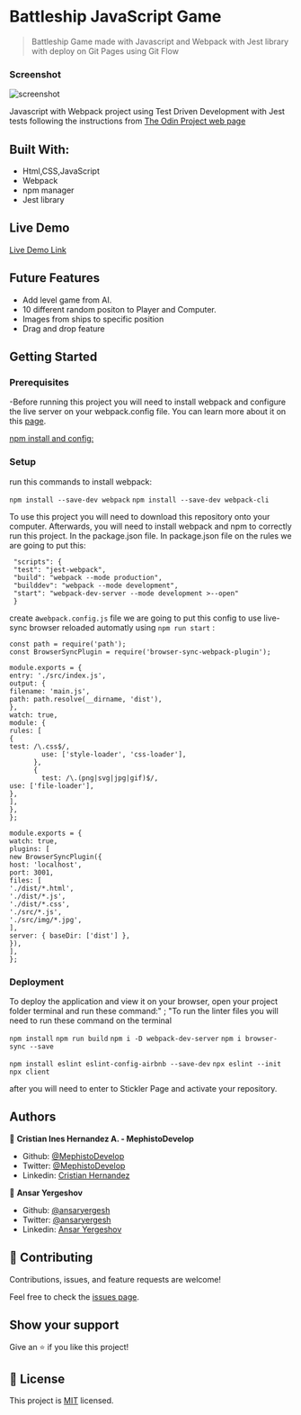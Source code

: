 # Battleship JavaScript Game

> Battleship Game made with Javascript and Webpack with Jest library with deploy on Git Pages using Git Flow

### Screenshot

![screenshot](./screenshotbattleship.gif)

Javascript with Webpack project using Test  Driven Development with Jest tests following the instructions from [The Odin Project web page](https://www.theodinproject.com/courses/javascript/lessons/working-with-apis)

## Built With:

- Html,CSS,JavaScript
- Webpack
- npm manager
- Jest library

## Live Demo

[Live Demo Link](https://mephistodevelop.github.io/battleship/)

## Future Features

- Add level game from AI.
- 10 different random positon to Player and Computer.
- Images from ships to specific position
- Drag and drop feature

## Getting Started

### Prerequisites

-Before running this project you will need to install webpack and configure the live server on your webpack.config file. You can learn more about it on this [page](https://webpack.js.org/guides/installation/).

[npm install and config: ](https://docs.npmjs.com/cli/install)

### Setup

run this commands to install webpack:

`npm install --save-dev webpack`
`npm install --save-dev webpack-cli`

To use this project you will need to download this repository onto your computer. Afterwards, you will need to install webpack and npm to correctly run this project. In the package.json file.
In package.json file on the rules we are going to put this:



```
 "scripts": {
 "test": "jest-webpack",
 "build": "webpack --mode production",
 "builddev": "webpack --mode development",
 "start": "webpack-dev-server --mode development >--open"
 }
```

create a`webpack.config.js` file we are going to put this config to use live-sync browser reloaded automatly using `npm run start` :

```
const path = require('path');
const BrowserSyncPlugin = require('browser-sync-webpack-plugin');

module.exports = {
entry: './src/index.js',
output: {
filename: 'main.js',
path: path.resolve(__dirname, 'dist'),
},
watch: true,
module: {
rules: [
{
test: /\.css$/,
        use: ['style-loader', 'css-loader'],
      },
      {
        test: /\.(png|svg|jpg|gif)$/,
use: ['file-loader'],
},
],
},
};

module.exports = {
watch: true,
plugins: [
new BrowserSyncPlugin({
host: 'localhost',
port: 3001,
files: [
'./dist/*.html',
'./dist/*.js',
'./dist/*.css',
'./src/*.js',
'./src/img/*.jpg',
],
server: { baseDir: ['dist'] },
}),
],
};
```

### Deployment

To deploy the application and view it on your browser, open your project folder terminal and run these command:" ; "To run the linter files you will need to run these command on the terminal

`npm install`
`npm run build`
`npm i -D webpack-dev-server`
`npm i browser-sync --save`

`npm install eslint eslint-config-airbnb --save-dev`
`npx eslint --init`
`npx client`

after you will need to enter to Stickler Page and activate your repository.


## Authors

👤 **Cristian Ines Hernandez A. - MephistoDevelop**

- Github: [@MephistoDevelop](https://github.com/MephistoDevelop)
- Twitter: [@MephistoDevelop](https://twitter.com/MephistoDevelop)
- Linkedin: [Cristian Hernandez](https://www.linkedin.com/in/cristian-hernandez1992/)

👤 **Ansar Yergeshov**

- Github: [@ansaryergesh](https://github.com/ansaryergesh)
- Twitter: [@ansaryergesh](https://twitter.com/ansaryergesh)
- Linkedin: [Ansar Yergeshov](https://www.linkedin.com/in/ansaryergesh/)

## 🤝 Contributing

Contributions, issues, and feature requests are welcome!

Feel free to check the [issues page](issues/).

## Show your support

Give an ⭐️ if you like this project!

## 📝 License

This project is [MIT](lic.url) licensed.
